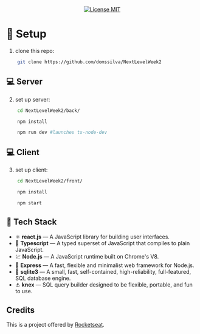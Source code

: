 <p align="center">
  <a href="https://opensource.org/licenses/MIT">
    <img src="https://img.shields.io/badge/License-MIT-blue.svg" alt="License MIT">
  </a>
</p>

# 🔧 Setup
1. clone this repo:

```bash
    git clone https://github.com/domssilva/NextLevelWeek2
```

## 💻 Server
2. set up server:  

```bash
    cd NextLevelWeek2/back/
```

```bash
    npm install
```

```bash
    npm run dev #launches ts-node-dev
```

## 💻 Client

3. set up client:
```bash
    cd NextLevelWeek2/front/
```

```bash
    npm install
```

```bash
    npm start
```
## 🧰 Tech Stack

- ⚛️ **react.js** — A JavaScript library for building user interfaces.
- 🔷 **Typescript** — A typed superset of JavaScript that compiles to plain JavaScript.
- 💹 **Node.js** — A JavaScript runtime built on Chrome's V8.
- 💼 **Express** — A fast, flexible and minimalist web framework for Node.js.
- 🦢 **sqlite3** — A small, fast, self-contained, high-reliability, full-featured, SQL database engine.
- ⚓ **knex** — SQL query builder designed to be flexible, portable, and fun to use.

## Credits

This is a project offered by [Rocketseat](https://rocketseat.com.br/).
